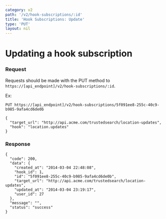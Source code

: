 ```yaml
---
category: v2
path: '/v2/hook-subscriptions/:id'
title: 'Hook Subscriptions: Update'
type: 'PUT'
layout: nil
---
```


# Updating a hook subscription


### Request
Requests should be made with the PUT method to ```https://[api_endpoint]/v2/hook-subscriptions/:id```.

Ex:
```
PUT https://[api_endpoint]/v2/hook-subscriptions/5f091ee8-255c-40c9-b985-9afa4cd6de0b

{
  "target_url": "http://api.acme.com/trustedsearch/location-updates",
  "hook": "location.updates"
}
```


### Response
```
{
  "code": 200,
  "data": {
    "created_at": "2014-03-04 22:48:08",
    "hook_id": 1,
    "id": "5f091ee8-255c-40c9-b985-9afa4cd6de0b",
    "target_url": "http://api.acme.com/trustedsearch/location-updates",
    "updated_at": "2014-03-04 23:19:17",
    "user_id": 27
  },
  "message": "",
  "status": "success"
}
```

